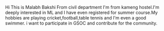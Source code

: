Hi
This is Malabh Bakshi
From civil department
I'm from kameng hostel.I'm deeply interested in ML and I have even registered for summer course.My hobbies are playing cricket,football,table tennis and I'm even a good swimmer.
i want to participate in GSOC and contribute for the community.


